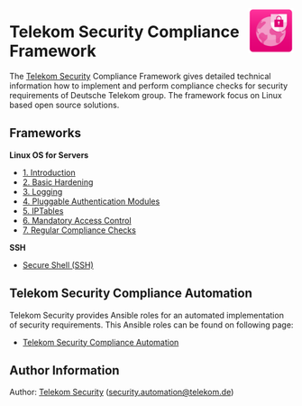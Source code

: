 <a href="images/tsec-logo.png"><img align="right" src="images/tsec-logo.png" alt="Telekom Security" height="80" width="80"></a>
# Telekom Security Compliance Framework

The [Telekom Security](https://security.telekom.com/) Compliance Framework gives detailed technical information how to implement and perform compliance checks for security requirements of Deutsche Telekom group. The framework focus on Linux based open source solutions.

## Frameworks

**Linux OS for Servers**

* [1. Introduction](Linux%20OS%20for%20Servers%20(3.65)/linux.(01)introduction.adoc)
* [2. Basic Hardening](Linux%20OS%20for%20Servers%20(3.65)/linux.(02)basic-hardening.adoc)
* [3. Logging](Linux%20OS%20for%20Servers%20(3.65)/linux.(03)Logging.adoc)
* [4. Pluggable Authentication Modules](Linux%20OS%20for%20Servers%20(3.65)/linux.(04)pam.adoc)
* [5. IPTables](Linux%20OS%20for%20Servers%20(3.65)/linux.(05)iptables.adoc)
* [6. Mandatory Access Control](Linux%20OS%20for%20Servers%20(3.65)/linux.(06)mac.adoc)
* [7. Regular Compliance Checks](Linux%20OS%20for%20Servers%20(3.65)/linux.(07)compliance-checks.adoc)

**SSH**
* [Secure Shell (SSH)](SSH%20(3.04)/ssh.(01)ssh-requirements.adoc)


## Telekom Security Compliance Automation

Telekom Security provides Ansible roles for an automated implementation of security requirements. This Ansible roles can be found on following page:

  * [Telekom Security Compliance Automation](https://github.com/telekomsecurity/TelekomSecurity.Compliance.Automation)

## Author Information
Author: [Telekom Security](https://security.telekom.com/) (security.automation@telekom.de)
